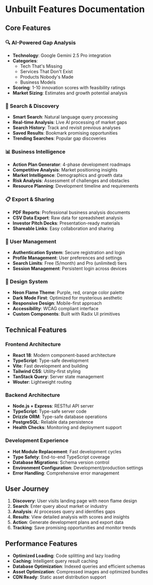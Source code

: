 # Unbuilt Features Documentation

## Core Features

### 🔍 AI-Powered Gap Analysis
- **Technology**: Google Gemini 2.5 Pro integration
- **Categories**: 
  - Tech That's Missing
  - Services That Don't Exist
  - Products Nobody's Made
  - Business Models
- **Scoring**: 1-10 innovation scores with feasibility ratings
- **Market Sizing**: Estimates and growth potential analysis

### 🎯 Search & Discovery
- **Smart Search**: Natural language query processing
- **Real-time Analysis**: Live AI processing of market gaps
- **Search History**: Track and revisit previous analyses
- **Saved Results**: Bookmark promising opportunities
- **Trending Searches**: Popular gap discoveries

### 📊 Business Intelligence
- **Action Plan Generator**: 4-phase development roadmaps
- **Competitive Analysis**: Market positioning insights
- **Market Intelligence**: Demographics and growth data
- **Risk Analysis**: Assessment of challenges and obstacles
- **Resource Planning**: Development timeline and requirements

### 📋 Export & Sharing
- **PDF Reports**: Professional business analysis documents
- **CSV Data Export**: Raw data for spreadsheet analysis
- **Investor Pitch Decks**: Presentation-ready materials
- **Shareable Links**: Easy collaboration and sharing

### 🔐 User Management
- **Authentication System**: Secure registration and login
- **Profile Management**: User preferences and settings
- **Search Limits**: Free (5/month) and Pro (unlimited) tiers
- **Session Management**: Persistent login across devices

### 🎨 Design System
- **Neon Flame Theme**: Purple, red, orange color palette
- **Dark Mode First**: Optimized for mysterious aesthetic
- **Responsive Design**: Mobile-first approach
- **Accessibility**: WCAG compliant interface
- **Custom Components**: Built with Radix UI primitives

## Technical Features

### Frontend Architecture
- **React 18**: Modern component-based architecture
- **TypeScript**: Type-safe development
- **Vite**: Fast development and building
- **Tailwind CSS**: Utility-first styling
- **TanStack Query**: Server state management
- **Wouter**: Lightweight routing

### Backend Architecture
- **Node.js + Express**: RESTful API server
- **TypeScript**: Type-safe server code
- **Drizzle ORM**: Type-safe database operations
- **PostgreSQL**: Reliable data persistence
- **Health Checks**: Monitoring and deployment support

### Development Experience
- **Hot Module Replacement**: Fast development cycles
- **Type Safety**: End-to-end TypeScript coverage
- **Database Migrations**: Schema version control
- **Environment Configuration**: Development/production settings
- **Error Handling**: Comprehensive error management

## User Journey

1. **Discovery**: User visits landing page with neon flame design
2. **Search**: Enter query about market or industry
3. **Analysis**: AI processes query and identifies gaps
4. **Results**: View detailed analysis with scores and insights
5. **Action**: Generate development plans and export data
6. **Tracking**: Save promising opportunities and monitor trends

## Performance Features

- **Optimized Loading**: Code splitting and lazy loading
- **Caching**: Intelligent query result caching
- **Database Optimization**: Indexed queries and efficient schemas
- **Asset Optimization**: Compressed images and optimized bundles
- **CDN Ready**: Static asset distribution support